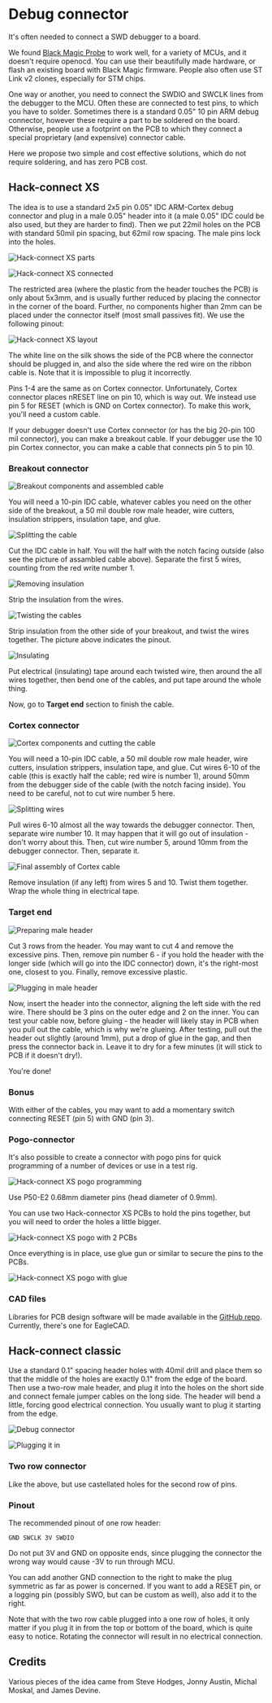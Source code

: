 # Debug connector

It's often needed to connect a SWD debugger to a board.

We found [Black Magic Probe](https://github.com/blacksphere/blackmagic/wiki) to work well,
for a variety of MCUs, and it doesn't require openocd.
You can use their beautifully made hardware, or flash an existing
board with Black Magic firmware.
People also often use ST Link v2 clones, especially for STM chips.

One way or another, you need to connect the SWDIO and SWCLK lines from the
debugger to the MCU.
Often these are connected to test pins, to which you have to solder.
Sometimes there is a standard 0.05" 10 pin ARM debug connector,
however these require a part to be soldered on the board.
Otherwise, people use a footprint on the PCB to which they connect a 
special proprietary (and expensive) connector cable.

Here we propose two simple and cost effective solutions, which do not require soldering,
and has zero PCB cost.

## Hack-connect XS

The idea is to use a standard 2x5 pin 0.05" IDC ARM-Cortex debug connector
and plug in a male 0.05" header into it (a male 0.05" IDC could be also used,
but they are harder to find).
Then we put 22mil holes on the PCB with standard 50mil pin spacing, but 62mil row spacing.
The male pins lock into the holes.

![Hack-connect XS parts](/docs/static/hardware/dbg/xs-parts.jpg)

![Hack-connect XS connected](/docs/static/hardware/dbg/xs-connected.jpg)

The restricted area (where the plastic from the header touches the PCB) is only about 5x3mm, 
and is usually further reduced by placing the connector in the corner of the board.
Further, no components higher than 2mm can be placed under the connector itself
(most small passives fit).
We use the following pinout:

![Hack-connect XS layout](/docs/static/hardware/dbg/xs-layout.png)

The white line on the silk shows the side of the PCB where the connector should be plugged in,
and also the side where the red wire on the ribbon cable is.
Note that it is impossible to plug it incorrectly.

Pins 1-4 are the same as on Cortex connector.
Unfortunately, Cortex connector places nRESET line on pin 10, which is way out.
We instead use pin 5 for RESET (which is GND on Cortex connector).
To make this work, you'll need a custom cable.

If your debugger doesn't use Cortex connector (or has the big 20-pin 100 mil connector),
you can make a breakout cable.
If your debugger use the 10 pin Cortex connector, you can make a cable that connects
pin 5 to pin 10.

### Breakout connector

![Breakout components and assembled cable](/docs/static/hardware/dbg/breakout-init.jpg)

You will need a 10-pin IDC cable, whatever cables you need on the other side of the breakout,
a 50 mil double row male header, wire cutters, insulation strippers, insulation tape,
and glue.

![Splitting the cable](/docs/static/hardware/dbg/breakout-0.jpg)

Cut the IDC cable in half.
You will the half with the notch facing outside (also see the picture of assambled cable above).
Separate the first 5 wires, counting from the red write number 1.

![Removing insulation](/docs/static/hardware/dbg/breakout-1.jpg)

Strip the insulation from the wires.

![Twisting the cables](/docs/static/hardware/dbg/breakout-2.jpg)

Strip insulation from the other side of your breakout, and twist the wires together.
The picture above indicates the pinout.

![Insulating](/docs/static/hardware/dbg/breakout-3.jpg)

Put electrical (insulating) tape around each twisted wire,
then around the all wires together,
then bend one of the cables, and put tape around the whole thing.

Now, go to **Target end** section to finish the cable.

### Cortex connector

![Cortex components and cutting the cable](/docs/static/hardware/dbg/cortex-0.jpg)

You will need a 10-pin IDC cable,
a 50 mil double row male header, wire cutters, insulation strippers, insulation tape,
and glue.
Cut wires 6-10 of the cable (this is exactly half the cable; red wire is number 1),
around 50mm from the debugger side of the cable
(with the notch facing inside).
You need to be careful, not to cut wire number 5 here.

![Splitting wires](/docs/static/hardware/dbg/cortex-1.jpg)

Pull wires 6-10 almost all the way towards the debugger connector.
Then, separate wire number 10.
It may happen that it will go out of insulation - don't worry about this.
Then, cut wire number 5, around 10mm from the debugger connector.
Then, separate it.

![Final assembly of Cortex cable](/docs/static/hardware/dbg/cortex-2.jpg)

Remove insulation (if any left) from wires 5 and 10.
Twist them together.
Wrap the whole thing in electrical tape.

### Target end

![Preparing male header](/docs/static/hardware/dbg/pins-0.jpg)

Cut 3 rows from the header. You may want to cut 4 and remove the excessive pins.
Then, remove pin number 6 - if you hold the header with the longer side
(which will go into the IDC connector) down, it's the right-most one, closest to you.
Finally, remove excessive plastic.

![Plugging in male header](/docs/static/hardware/dbg/pins-1.jpg)

Now, insert the header into the connector, aligning the left side with the red wire.
There should be 3 pins on the outer edge and 2 on the inner.
You can test your cable now, before gluing - the header will likely stay in
PCB when you pull out the cable, which is why we're glueing.
After testing, pull out the header out slightly (around 1mm),
put a drop of glue in the gap,
and then press the connector back in.
Leave it to dry for a few minutes (it will stick to PCB if it doesn't dry!).

You're done!

### Bonus

With either of the cables, you may want to add a momentary switch
connecting RESET (pin 5) with GND (pin 3).

### Pogo-connector

It's also possible to create a connector with pogo pins for quick programming of a number of devices
or use in a test rig.

![Hack-connect XS pogo programming](/docs/static/hardware/dbg/xs-pogo-prog.jpg)

Use P50-E2 0.68mm diameter pins (head diameter of 0.9mm).

You can use two Hack-connector XS PCBs to hold the pins together,
but you will need to order the holes a little bigger.

![Hack-connect XS pogo with 2 PCBs](/docs/static/hardware/dbg/xs-pogo-pcb.jpg)

Once everything is in place, use glue gun or similar to secure the pins to the PCBs.

![Hack-connect XS pogo with glue](/docs/static/hardware/dbg/xs-pogo-glue.jpg)

### CAD files

Libraries for PCB design software will be made available 
in the [GitHub repo](https://github.com/microsoft/pxt-arcade/tree/master/docs/hardware/dbg).
Currently, there's one for EagleCAD.


## Hack-connect classic

Use a standard 0.1" spacing header holes with 40mil drill and place them so that
the middle of the holes are exactly 0.1" from the edge of the board.
Then use a two-row male header, and plug it into the holes on the short side
and connect female jumper cables on the long side.
The header will bend a little, forcing good electrical connection.
You usually want to plug it starting from the edge.

![Debug connector](/docs/static/hardware/dbg/dbg.jpg)

![Plugging it in](/docs/static/hardware/dbg/dbgplug.gif)


### Two row connector

Like the above, but use castellated holes for the second row of pins.

### Pinout

The recommended pinout of one row header:

```
GND SWCLK 3V SWDIO
```

Do not put 3V and GND on opposite ends, since plugging the connector the wrong way
would cause -3V to run through MCU.

You can add another GND connection to the right to make the plug symmetric as far
as power is concerned.
If you want to add a RESET pin, or a logging pin (possibly SWO, but can be custom as well),
also add it to the right.

Note that with the two row cable plugged into a one row of holes, it only
matter if you plug it in from the top or bottom of the board, which is quite
easy to notice.
Rotating the connector will result in no electrical connection.


## Credits

Various pieces of the idea came from Steve Hodges, Jonny Austin, Michal Moskal, and James Devine.
